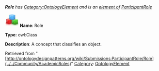 ___Role__ has [Category:OntologyElement](../../Category/OntologyElement "Category:OntologyElement") and is an [element of](../../Property/ElementOf "Property:ElementOf") [ParticipantRole](../../Submissions/ParticipantRole "Submissions:ParticipantRole")_


  




[![Class](../../images/thumb/2/27/Class.gif/45px-Class.gif)](../../Image/Class.gif "Class")
__Name__: Role 


__Type:__ owl:Class 


__Description__: A concept that classifies an object. 





Retrieved from "[http://ontologydesignpatterns.org/wiki/Submissions:ParticipantRole/Role](../../Community/AcademicRoles)"
 [Category](http://ontologydesignpatterns.org/wiki/Special:Categories "Special:Categories"): [OntologyElement](../../Category/OntologyElement "Category:OntologyElement")